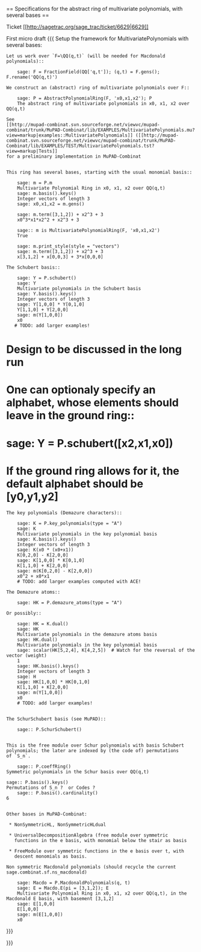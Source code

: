 == Specifications for the abstract ring of multivariate polynomials, with several bases ==

Ticket [[http://sagetrac.org/sage_trac/ticket/6629|6629]]

First micro draft
{{{
Setup the framework for MultivariatePolynomials with several bases:

    Let us work over `F=\QQ(q,t)` (will be needed for Macdonald polynomials)::

        sage: F = FractionField(QQ['q,t']); (q,t) = F.gens(); F.rename('QQ(q,t)')

    We construct an (abstract) ring of multivariate polynomials over F::

        sage: P = AbstractPolynomialRing(F, 'x0,x1,x2'); P
        The abstract ring of multivariate polynomials in x0, x1, x2 over QQ(q,t)

    See
    [[http://mupad-combinat.svn.sourceforge.net/viewvc/mupad-combinat/trunk/MuPAD-Combinat/lib/EXAMPLES/MultivariatePolynomials.mu?view=markup|examples::MultivariatePolynomials]] ([[http://mupad-combinat.svn.sourceforge.net/viewvc/mupad-combinat/trunk/MuPAD-Combinat/lib/EXAMPLES/TEST/MultivariatePolynomials.tst?view=markup|Tests]]
    for a preliminary implementation in MuPAD-Combinat


    This ring has several bases, starting with the usual monomial basis::

        sage: m = P.m
        Multivariate Polynomial Ring in x0, x1, x2 over QQ(q,t)
        sage: m.basis().keys()
        Integer vectors of length 3
        sage: x0,x1,x2 = m.gens()

        sage: m.term([3,1,2]) + x2^3 + 3
        x0^3*x1*x2^2 + x2^3 + 3

        sage:: m is MultivariatePolynomialRing(F, 'x0,x1,x2')
        True

        sage: m.print_style(style = "vectors")
        sage: m.term([3,1,2]) + x2^3 + 3
        x[3,1,2] + x[0,0,3] + 3*x[0,0,0]

    The Schubert basis::

        sage: Y = P.schubert()
        sage: Y
        Multivariate polynomials in the Schubert basis
        sage: Y.basis().keys()
        Integer vectors of length 3
        sage: Y[1,0,0] * Y[0,1,0]
        Y[1,1,0] + Y[2,0,0]
        sage: m(Y[1,0,0])
        x0
       # TODO: add larger examples!

# Design to be discussed in the long run
#     One can optionaly specify an alphabet, whose elements should leave in the ground ring::
#      sage: Y = P.schubert([x2,x1,x0])
#    If the ground ring allows for it, the default alphabet should be [y0,y1,y2]

    The key polynomials (Demazure characters)::

        sage: K = P.key_polynomials(type = "A")
        sage: K
        Multivariate polynomials in the key polynomial basis
        sage: K.basis().keys()
        Integer vectors of length 3
        sage: K(x0 * (x0+x1))
        K[0,2,0] - K[2,0,0]
        sage: K[1,0,0] * K[0,1,0]
        K[1,1,0] + K[2,0,0]
        sage: m(K[0,2,0] - K[2,0,0])
        x0^2 + x0*x1
        # TODO: add larger examples computed with ACE!

    The Demazure atoms::

        sage: HK = P.demazure_atoms(type = "A")

    Or possibly::

        sage: HK = K.dual()
        sage: HK
        Multivariate polynomials in the demazure atoms basis
        sage: HK.dual()
        Multivariate polynomials in the key polynomial basis
        sage: scalar(HK[5,2,4], K[4,2,5])  # Watch for the reversal of the vector (weight)
        1
        sage: HK.basis().keys()
        Integer vectors of length 3
        sage: H
        sage: HK[1,0,0] * HK[0,1,0]
        K[1,1,0] + K[2,0,0]
        sage: m(Y[1,0,0])
        x0
        # TODO: add larger examples!


    The SchurSchubert basis (see MuPAD)::

        sage:: P.SchurSchubert()


    This is the free module over Schur polynomials with basis Schubert
    polynomials; the later are indexed by (the code of) permutations
    of `S_n`.

        sage:: P.coeffRing()
	Symmetric polynomials in the Schur basis over QQ(q,t)

	sage:: P.basis().keys()
	Permutations of S_n ?  or Codes ?
        sage:: P.basis().cardinality()
	6


    Other bases in MuPAD-Combinat:

     * NonSymmetricHL, NonSymmetricHLdual

     * UniversalDecompositionAlgebra (free module over symmetric
       functions in the e basis, with monomial below the stair as basis

     * FreeModule over symmetric functions in the e basis over t, with
       descent monomials as basis.

    Non symmetric Macdonald polynomials (should recycle the current sage.combinat.sf.ns_macdonald)

        sage: Macdo = P.MacdonaldPolynomials(q, t)
        sage: E = Macdo.E(pi = [3,1,2]); E
        Multivariate Polynomial Ring in x0, x1, x2 over QQ(q,t), in the Macdonald E basis, with basement [3,1,2]
        sage: E[1,0,0]
        E[1,0,0]
        sage: m(E[1,0,0])
        x0
}}}

}}}
